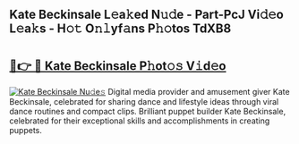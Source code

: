 ## Kate Beckinsale L𝚎a𝚔ed N𝚞𝚍e - Part-PcJ Vi𝚍𝚎o L𝚎a𝚔s - H𝚘𝚝 O𝚗𝚕yf𝚊ns P𝚑𝚘tos TdXB8

# <h2><a href="http://kf5u8w.oniu.top/?m=Kate+Beckinsale">🔗👉 🔴 Kate Beckinsale P𝚑ot𝚘𝚜 V𝚒d𝚎o</a></h2>

[![Kate Beckinsale Nu𝚍e𝚜](https://i.imgur.com/0qMVB7G.gif)](http://kf5u8w.oniu.top/?m=Kate+Beckinsale)
Digital media provider and amusement giver Kate Beckinsale, celebrated for sharing dance and lifestyle ideas through viral dance routines and compact clips. Brilliant puppet builder Kate Beckinsale, celebrated for their exceptional skills and accomplishments in creating puppets.  
